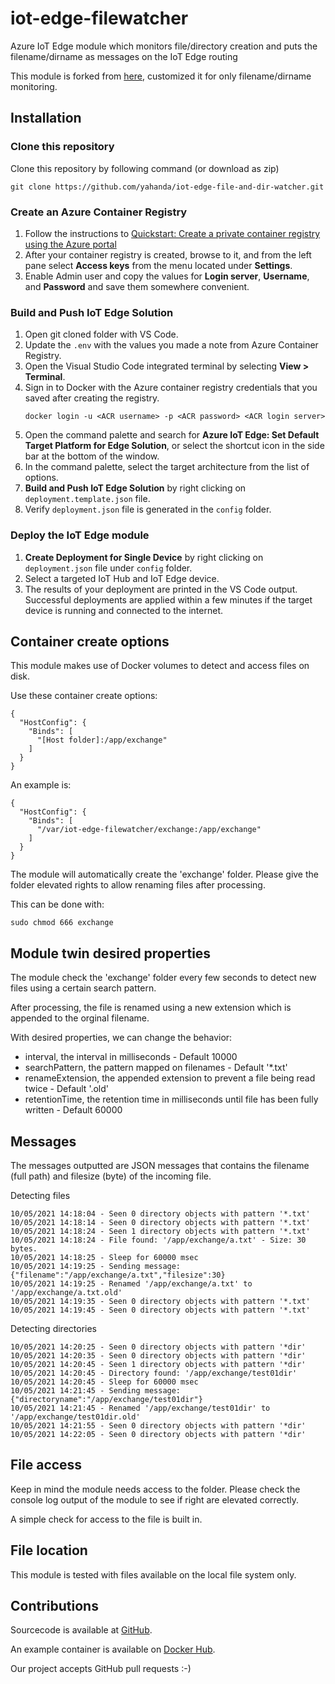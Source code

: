 # iot-edge-filewatcher

Azure IoT Edge module which monitors file/directory creation and puts the filename/dirname as messages on the IoT Edge routing 

This module is forked from [here](https://github.com/iot-edge-foundation/iot-edge-filewatcher), customized it for only filename/dirname monitoring.

## Installation

### Clone this repository
Clone this repository by following command (or download as zip)
```
git clone https://github.com/yahanda/iot-edge-file-and-dir-watcher.git
```

### Create an Azure Container Registry
1. Follow the instructions to [Quickstart: Create a private container registry using the Azure portal](https://docs.microsoft.com/en-us/azure/container-registry/container-registry-get-started-portal)
1. After your container registry is created, browse to it, and from the left pane select **Access keys** from the menu located under **Settings**.
1. Enable Admin user and copy the values for **Login server**, **Username**, and **Password** and save them somewhere convenient.

### Build and Push IoT Edge Solution
1. Open git cloned folder with VS Code.
1. Update the `.env` with the values you made a note from Azure Container Registry.
1. Open the Visual Studio Code integrated terminal by selecting **View > Terminal**.
1. Sign in to Docker with the Azure container registry credentials that you saved after creating the registry.
    ```
    docker login -u <ACR username> -p <ACR password> <ACR login server>
    ```
1. Open the command palette and search for **Azure IoT Edge: Set Default Target Platform for Edge Solution**, or select the shortcut icon in the side bar at the bottom of the window.
1. In the command palette, select the target architecture from the list of options.
1. **Build and Push IoT Edge Solution** by right clicking on `deployment.template.json` file.
1. Verify `deployment.json` file is generated in the `config` folder.

### Deploy the IoT Edge module
1. **Create Deployment for Single Device** by right clicking on `deployment.json` file under `config` folder.
1. Select a targeted IoT Hub and IoT Edge device.
1. The results of your deployment are printed in the VS Code output. Successful deployments are applied within a few minutes if the target device is running and connected to the internet.

## Container create options

This module makes use of Docker volumes to detect and access files on disk.

Use these container create options:

```
{
  "HostConfig": {
    "Binds": [
      "[Host folder]:/app/exchange"
    ]
  }
}
```

An example is:

```
{
  "HostConfig": {
    "Binds": [
      "/var/iot-edge-filewatcher/exchange:/app/exchange"
    ]
  }
}
``` 

The module will automatically create the 'exchange' folder. Please give the folder elevated rights to allow renaming files after processing. 

This can be done with:

```
sudo chmod 666 exchange
```

## Module twin desired properties

The module check the 'exchange' folder every few seconds to detect new files using a certain search pattern.

After processing, the file is renamed using a new extension which is appended to the orginal filename.

With desired properties, we can change the behavior:

* interval, the interval in milliseconds - Default 10000
* searchPattern, the pattern mapped on filenames  - Default '*.txt'
* renameExtension, the appended extension to prevent a file being read twice - Default '.old'
* retentionTime, the retention time in milliseconds until file has been fully written - Default 60000

## Messages

The messages outputted are JSON messages that contains the filename (full path) and filesize (byte) of the incoming file.

Detecting files

```
10/05/2021 14:18:04 - Seen 0 directory objects with pattern '*.txt'
10/05/2021 14:18:14 - Seen 0 directory objects with pattern '*.txt'
10/05/2021 14:18:24 - Seen 1 directory objects with pattern '*.txt'
10/05/2021 14:18:24 - File found: '/app/exchange/a.txt' - Size: 30 bytes.
10/05/2021 14:18:25 - Sleep for 60000 msec
10/05/2021 14:19:25 - Sending message: {"filename":"/app/exchange/a.txt","filesize":30}
10/05/2021 14:19:25 - Renamed '/app/exchange/a.txt' to '/app/exchange/a.txt.old'
10/05/2021 14:19:35 - Seen 0 directory objects with pattern '*.txt'
10/05/2021 14:19:45 - Seen 0 directory objects with pattern '*.txt'
```

Detecting directories

```
10/05/2021 14:20:25 - Seen 0 directory objects with pattern '*dir'
10/05/2021 14:20:35 - Seen 0 directory objects with pattern '*dir'
10/05/2021 14:20:45 - Seen 1 directory objects with pattern '*dir'
10/05/2021 14:20:45 - Directory found: '/app/exchange/test01dir'
10/05/2021 14:20:45 - Sleep for 60000 msec
10/05/2021 14:21:45 - Sending message: {"directoryname":"/app/exchange/test01dir"}
10/05/2021 14:21:45 - Renamed '/app/exchange/test01dir' to '/app/exchange/test01dir.old'
10/05/2021 14:21:55 - Seen 0 directory objects with pattern '*dir'
10/05/2021 14:22:05 - Seen 0 directory objects with pattern '*dir'
```

## File access

Keep in mind the module needs access to the folder. Please check the console log output of the module to see if right are elevated correctly. 

A simple check for access to the file is built in.

## File location

This module is tested with files available on the local file system only.

## Contributions

Sourcecode is available at [GitHub](https://github.com/iot-edge-foundation/iot-edge-filewatcher).

An example container is available on [Docker Hub](https://hub.docker.com/repository/docker/svelde/iot-edge-filewatcher).

Our project accepts GitHub pull requests :-) 
